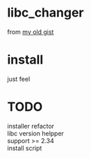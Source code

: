 # libc_changer

from [my old gist](https://gist.github.com/tachibana51/a89a748eaebc8b080eb0b46c35233e0d)

# install

just feel

# TODO

installer
refactor  
libc version helpper  
support >= 2.34  
install script
